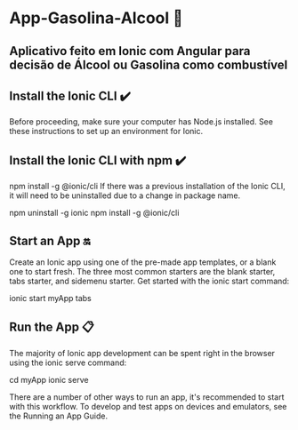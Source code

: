 # App-Gasolina-Alcool :iphone:
## Aplicativo feito em Ionic com Angular  para decisão de Álcool ou Gasolina como combustível

## Install the Ionic CLI :heavy_check_mark:
Before proceeding, make sure your computer has Node.js installed. See these instructions to set up an environment for Ionic.

## Install the Ionic CLI with npm :heavy_check_mark:

npm install -g @ionic/cli
If there was a previous installation of the Ionic CLI, it will need to be uninstalled due to a change in package name.

npm uninstall -g ionic
npm install -g @ionic/cli

## Start an App :on:	
Create an Ionic app using one of the pre-made app templates, or a blank one to start fresh. The three most common starters are the blank starter, tabs starter, and sidemenu starter. Get started with the ionic start command:

ionic start myApp tabs

## Run the App :clipboard:
The majority of Ionic app development can be spent right in the browser using the ionic serve command:

cd myApp
ionic serve

There are a number of other ways to run an app, it's recommended to start with this workflow. To develop and test apps on devices and emulators, see the Running an App Guide.

